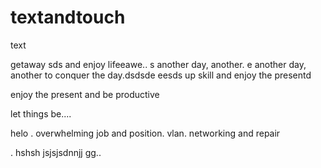 # textandtouch
text

getaway
sds
and enjoy lifeeawe..
s
another day, another.
e
another day, another to conquer the day.dsdsde
eesds
up skill and enjoy the presentd

enjoy the present and be productive 

let things be....

helo
. overwhelming job and position. vlan. networking and repair

.
hshsh
jsjsjsdnnjj
gg..
